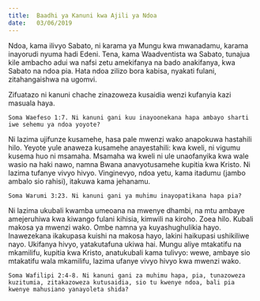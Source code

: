 ```yaml
---
title:  Baadhi ya Kanuni kwa Ajili ya Ndoa
date:   03/06/2019
---
```


Ndoa, kama ilivyo Sabato, ni karama ya Mungu kwa mwanadamu, karama inayorudi nyuma hadi Edeni. Tena, kama Waadventista wa Sabato, tunajua kile ambacho adui wa nafsi zetu amekifanya na bado anakifanya, kwa Sabato na ndoa pia. Hata ndoa zilizo bora kabisa, nyakati fulani, zitahangaishwa na ugomvi.

Zifuatazo ni kanuni chache zinazoweza kusaidia wenzi kufanyia kazi masuala haya.

`Soma Waefeso 1:7. Ni kanuni gani kuu inayoonekana hapa ambayo sharti iwe sehemu ya ndoa yoyote?`

Ni lazima ujifunze kusamehe, hasa pale mwenzi wako anapokuwa hastahili hilo. Yeyote yule anaweza kusamehe anayestahili: kwa kweli, ni vigumu kusema huo ni msamaha. Msamaha wa kweli ni ule unaofanyika kwa wale wasio na haki nawo, namna Bwana anavyotusamehe kupitia kwa Kristo. Ni lazima tufanye vivyo hivyo. Vinginevyo, ndoa yetu, kama itadumu (jambo ambalo sio rahisi), itakuwa kama jehanamu.

`Soma Warumi 3:23. Ni kanuni gani ya muhimu inayopatikana hapa pia?`

Ni lazima ukubali kwamba umeoana na mwenye dhambi, na mtu ambaye amejeruhiwa kwa kiwango fulani kihisia, kimwili na kiroho. Zoea hilo. Kubali makosa ya mwenzi wako. Ombe namna ya kuyashughulikia hayo. Inawezekana ikakupasa kuishi na makosa hayo, lakini haikupasi ushikiliwe nayo. Ukifanya hivyo, yatakutafuna ukiwa hai. Mungu aliye mtakatifu na mkamilifu, kupitia kwa Kristo, anatukubali kama tulivyo: wewe, ambaye sio mtakatifu wala mkamilifu, lazima ufanye vivyo hivyo kwa mwenzi wako.

`Soma Wafilipi 2:4-8. Ni kanuni gani za muhimu hapa, pia, tunazoweza kuzitumia, zitakazoweza kutusaidia, sio tu kwenye ndoa, bali pia kwenye mahusiano yanayoleta shida?`